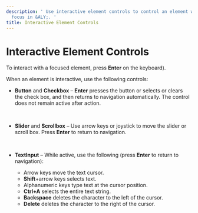 ```yaml
---
description: ' Use interactive element controls to control an element while it has
  focus in &ALY;. '
title: Interactive Element Controls
---
```

# Interactive Element Controls<a name="interactive-control"></a>

To interact with a focused element, press **Enter** on the keyboard\)\.

When an element is interactive, use the following controls:
+ **Button** and **Checkbox** – **Enter** presses the button or selects or clears the check box, and then returns to navigation automatically\. The control does not remain active after action\. 

   
+ **Slider** and **Scrollbox** – Use arrow keys or joystick to move the slider or scroll box\. Press **Enter** to return to navigation\.

   
+ **TextInput** – While active, use the following \(press **Enter** to return to navigation\):
  + Arrow keys move the text cursor\.
  + **Shift**\+arrow keys selects text\.
  + Alphanumeric keys type text at the cursor position\.
  + **Ctrl\+A** selects the entire text string\.
  + **Backspace** deletes the character to the left of the cursor\.
  + **Delete** deletes the character to the right of the cursor\.